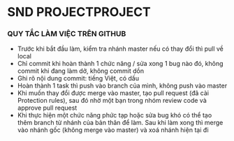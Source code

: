 # SND PROJECTPROJECT
 ### QUY TẮC LÀM VIỆC TRÊN GITHUB
 - Trước khi bắt đầu làm, kiểm tra nhánh master nếu có thay đổi thì pull về local
 - Chỉ commit khi hoàn thành 1 chức năng / sửa xong 1 bug nào đó, không commit khi đang làm dở, không commit dồn
 - Ghi rõ nội dung commit: tiếng Việt, có dấu
 - Hoàn thành 1 task thì push vào branch của mình, không push vào master
 - Khi muốn thay đổi được merge vào master, tạo pull request (đã cài Protection rules), sau đó nhờ một bạn trong nhóm review code và approve pull request
 - Khi thực hiện một chức năng phức tạp hoặc sửa bug khó có thể tạo thêm branch từ nhánh của bản thân để làm. Sau khi làm xong thì merge vào nhánh gốc (không merge vào master) và xoá nhánh hiện tại đi